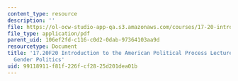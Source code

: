 ```yaml
---
content_type: resource
description: ''
file: https://ol-ocw-studio-app-qa.s3.amazonaws.com/courses/17-20-introduction-to-the-american-political-process-fall-2020/99118911f81f226fcf2825d201dea01b_MIT17_20F20_lec21.pdf
file_type: application/pdf
parent_uid: 106ef2fd-c116-c0d2-0dab-97364103aa9d
resourcetype: Document
title: '17.20F20 Introduction to the American Political Process Lecture Slides 21:
  Gender Politics'
uid: 99118911-f81f-226f-cf28-25d201dea01b
---
```

